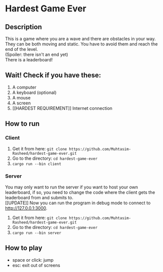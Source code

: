 # Hardest Game Ever

## Description

This is a game where you are a wave and there are obstacles in your way.  
They can be both moving and static. You have to avoid them and reach the end of the level.  
(Spoiler: there isn't an end yet)  
There is a leaderboard!

## Wait! Check if you have these:

1. A computer
2. A keyboard (optional)
3. A mouse
4. A screen
6. [[HARDEST REQUIREMENT]] Internet connection

## How to run

### Client

1. Get it from here: `git clone https://github.com/Muhtasim-Rasheed/hardest-game-ever.git`
2. Go to the directory: `cd hardest-game-ever`
3. `cargo run --bin client`

### Server
You may only want to run the server if you want to host your own leaderboard, if so,
you need to change the code where the client gets the leaderboard from and submits to.  
[[UPDATE]] Now you can run the program in debug mode to connect to http://127.0.0.1:3000.

1. Get it from here: `git clone https://github.com/Muhtasim-Rasheed/hardest-game-ever.git`
2. Go to the directory: `cd hardest-game-ever`
3. `cargo run --bin server`

## How to play

- space or click: jump
- esc: exit out of screens
